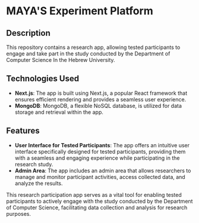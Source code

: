 # MAYA'S Experiment Platform

## Description
This repository contains a research app, allowing tested participants to engage and take part in the study conducted by the Department of Computer Science In the Hebrew University. 

## Technologies Used
- **Next.js**: The app is built using Next.js, a popular React framework that ensures efficient rendering and provides a seamless user experience.
- **MongoDB**: MongoDB, a flexible NoSQL database, is utilized for data storage and retrieval within the app.

## Features
- **User Interface for Tested Participants**: The app offers an intuitive user interface specifically designed for tested participants, providing them with a seamless and engaging experience while participating in the research study.
- **Admin Area**: The app includes an admin area that allows researchers to manage and monitor participant activities, access collected data, and analyze the results.

This research participation app serves as a vital tool for enabling tested participants to actively engage with the study conducted by the Department of Computer Science, facilitating data collection and analysis for research purposes.
